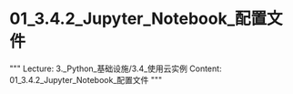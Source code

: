 # 01_3.4.2_Jupyter_Notebook_配置文件

"""
Lecture: 3._Python_基础设施/3.4_使用云实例
Content: 01_3.4.2_Jupyter_Notebook_配置文件
"""

